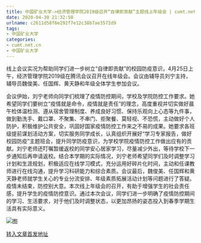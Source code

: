 ```yaml
---
title: 中国矿业大学->经济管理学院2019级召开“自律即贡献”主题线上年级会 | cumt.net.cn
date: 2020-04-30 21:32:58
urlname: c2611d58f6e292f7e12c38b7ae3572d9
tags: 
- 中国矿业大学
categories:
- cumt.net.cn
- 中国矿业大学
---
```

线上会议实况为帮助同学们进一步树立“自律即贡献”的校园防疫意识，4月25日上午，经济管理学院2019级在腾讯会议召开在线年级会。会议由辅导员刘宁主持，辅导员魏俊美、任国辉、黄天静和年级全体学生参加会议。

会议伊始，刘宁老师向同学们梳理了疫情防控期间，学校及学院防控工作要求。她希望同学们要树立“疫情就是命令，疫情就是责任”的理念，高度重视并切实做好晨午检体温检测、遵从宿舍管理制度、养成良好习惯、保持乐观向上心态等九件事，做到勤洗手、戴口罩、不聚集、不串门、拒聚餐、莫轻视、不恐慌，主动做好个人防护，积极维护公共安全，巩固好国家疫情防控工作来之不易的成果。她要求各班级提前谋划活动方案，切实服务同学成长，认真组织开展好“学习专家报告，做好校园防疫”主题班会，提升同学防疫意识，为学校学院疫情防控工作做出应有的贡献。刘宁老师还叮嘱暂缓返校的同学安心居家学习，尽量减少外出，等待学校下一步通知后再申请返校。结合本学期的实际情况，刘宁老师希望同学们及时调整学习计划和生涯规划，积极适应在线学习模式，充分运用好碎片化时间，主动和任课教师进行在线沟通，提升学习科研能力和综合素质。会议最后，魏俊美、任国辉和黄天静老师就学生关心的专业分流安排、年级素质拓展活动计划等问题进行了答疑。疫情未结束，防控别大意。本次线上年级会的召开，有助于增强学生的社会责任感，提升学生的疫情防控意识。通过本次会议，同学们进一步明确了疫情防控期间的学习、生活要求，对于他们及时调整状态，以更加昂扬的姿态投入到春季学期生活具有实际意义。

![图](http://xwzx.cumt.edu.cn/_upload/article/images/9f/d6/5ce9ecc0436290aa56c739642090/b07d6477-9463-4a85-a757-66b45b8b1b13.jpg)

[转入文章首发地址](http://xwzx.cumt.edu.cn/98/a6/c523a563366/page.htm)